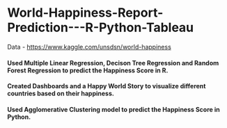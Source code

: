 # World-Happiness-Report-Prediction---R-Python-Tableau

Data - https://www.kaggle.com/unsdsn/world-happiness

#### Used Multiple Linear Regression, Decison Tree Regression and Random Forest Regression to predict the Happiness Score in R.
#### Created Dashboards and a Happy World Story to visualize different countries based on their happiness.
#### Used Agglomerative Clustering model to predict the Happiness Score in Python.

